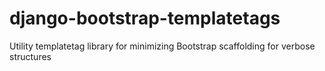 django-bootstrap-templatetags
=============================

Utility templatetag library for minimizing Bootstrap scaffolding for verbose structures
